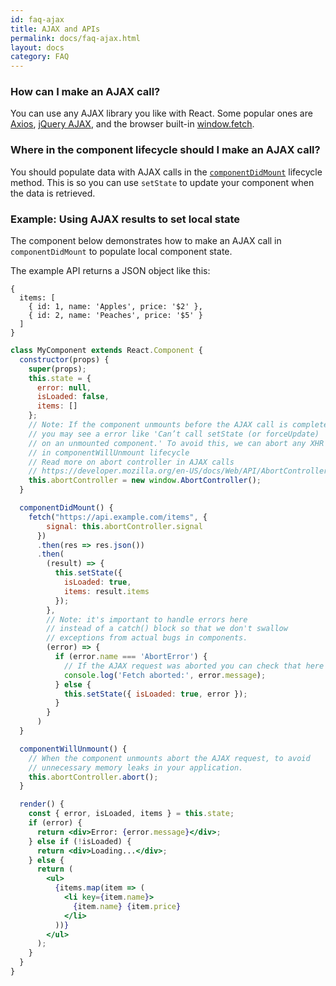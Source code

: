 ```yaml
---
id: faq-ajax
title: AJAX and APIs
permalink: docs/faq-ajax.html
layout: docs
category: FAQ
---
```


### How can I make an AJAX call?

You can use any AJAX library you like with React. Some popular ones are [Axios](https://github.com/axios/axios), [jQuery AJAX](https://api.jquery.com/jQuery.ajax/), and the browser built-in [window.fetch](https://developer.mozilla.org/en-US/docs/Web/API/Fetch_API).

### Where in the component lifecycle should I make an AJAX call?

You should populate data with AJAX calls in the [`componentDidMount`](/docs/react-component.html#mounting) lifecycle method. This is so you can use `setState` to update your component when the data is retrieved.

### Example: Using AJAX results to set local state

The component below demonstrates how to make an AJAX call in `componentDidMount` to populate local component state. 

The example API returns a JSON object like this:

```
{
  items: [
    { id: 1, name: 'Apples', price: '$2' },
    { id: 2, name: 'Peaches', price: '$5' }
  ] 
}
```

```jsx
class MyComponent extends React.Component {
  constructor(props) {
    super(props);
    this.state = {
      error: null,
      isLoaded: false,
      items: []
    };
    // Note: If the component unmounts before the AJAX call is complete
    // you may see a error like 'Can’t call setState (or forceUpdate) 
    // on an unmounted component.' To avoid this, we can abort any XHR request
    // in componentWillUnmount lifecycle
    // Read more on abort controller in AJAX calls
    // https://developer.mozilla.org/en-US/docs/Web/API/AbortController/abort 
    this.abortController = new window.AbortController();
  }

  componentDidMount() {
    fetch("https://api.example.com/items", { 
        signal: this.abortController.signal
      })
      .then(res => res.json())
      .then(
        (result) => {
          this.setState({
            isLoaded: true,
            items: result.items
          });
        },
        // Note: it's important to handle errors here
        // instead of a catch() block so that we don't swallow
        // exceptions from actual bugs in components.
        (error) => {
          if (error.name === 'AbortError') {
            // If the AJAX request was aborted you can check that here
            console.log('Fetch aborted:', error.message);
          } else {
            this.setState({ isLoaded: true, error });
          }
        }
      )
  }

  componentWillUnmount() {
    // When the component unmounts abort the AJAX request, to avoid
    // unnecessary memory leaks in your application.
    this.abortController.abort();
  }

  render() {
    const { error, isLoaded, items } = this.state;
    if (error) {
      return <div>Error: {error.message}</div>;
    } else if (!isLoaded) {
      return <div>Loading...</div>;
    } else {
      return (
        <ul>
          {items.map(item => (
            <li key={item.name}>
              {item.name} {item.price}
            </li>
          ))}
        </ul>
      );
    }
  }
}
```
